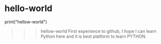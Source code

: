 # hello-world
print("hellow-world")
>>>hellow-world
First experience to github, I hope I can learn Python here and it is best platform to learn PYTHON.
